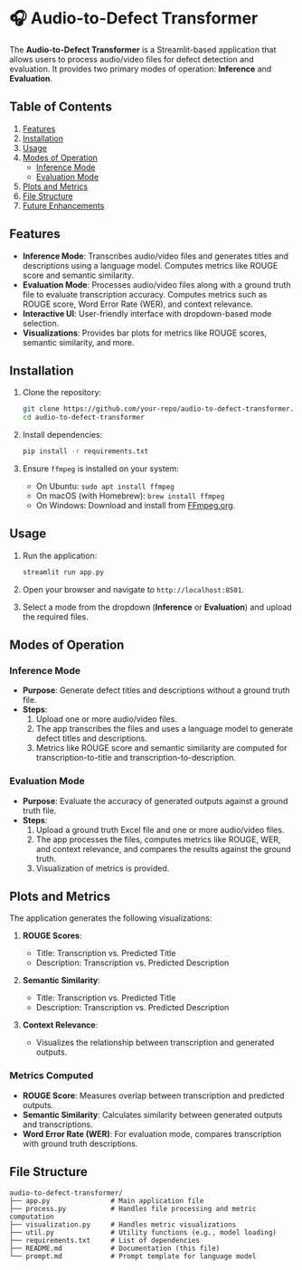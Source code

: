 # 🎧 Audio-to-Defect Transformer

The **Audio-to-Defect Transformer** is a Streamlit-based application that allows users to process audio/video files for defect detection and evaluation. It provides two primary modes of operation: **Inference** and **Evaluation**.

## Table of Contents
1. [Features](#features)
2. [Installation](#installation)
3. [Usage](#usage)
4. [Modes of Operation](#modes-of-operation)
    - [Inference Mode](#inference-mode)
    - [Evaluation Mode](#evaluation-mode)
5. [Plots and Metrics](#plots-and-metrics)
6. [File Structure](#file-structure)
7. [Future Enhancements](#future-enhancements)

## Features

- **Inference Mode**: Transcribes audio/video files and generates titles and descriptions using a language model. Computes metrics like ROUGE score and semantic similarity.
- **Evaluation Mode**: Processes audio/video files along with a ground truth file to evaluate transcription accuracy. Computes metrics such as ROUGE score, Word Error Rate (WER), and context relevance.
- **Interactive UI**: User-friendly interface with dropdown-based mode selection.
- **Visualizations**: Provides bar plots for metrics like ROUGE scores, semantic similarity, and more.

## Installation

1. Clone the repository:
    ```bash
    git clone https://github.com/your-repo/audio-to-defect-transformer.git
    cd audio-to-defect-transformer
    ```

2. Install dependencies:
    ```bash
    pip install -r requirements.txt
    ```

3. Ensure `ffmpeg` is installed on your system:
    - On Ubuntu: `sudo apt install ffmpeg`
    - On macOS (with Homebrew): `brew install ffmpeg`
    - On Windows: Download and install from [FFmpeg.org](https://ffmpeg.org/).

## Usage

1. Run the application:
    ```bash
    streamlit run app.py
    ```

2. Open your browser and navigate to `http://localhost:8501`.

3. Select a mode from the dropdown (**Inference** or **Evaluation**) and upload the required files.

## Modes of Operation

### Inference Mode
- **Purpose**: Generate defect titles and descriptions without a ground truth file.
- **Steps**:
  1. Upload one or more audio/video files.
  2. The app transcribes the files and uses a language model to generate defect titles and descriptions.
  3. Metrics like ROUGE score and semantic similarity are computed for transcription-to-title and transcription-to-description.

### Evaluation Mode
- **Purpose**: Evaluate the accuracy of generated outputs against a ground truth file.
- **Steps**:
  1. Upload a ground truth Excel file and one or more audio/video files.
  2. The app processes the files, computes metrics like ROUGE, WER, and context relevance, and compares the results against the ground truth.
  3. Visualization of metrics is provided.

## Plots and Metrics

The application generates the following visualizations:

1. **ROUGE Scores**:
   - Title: Transcription vs. Predicted Title
   - Description: Transcription vs. Predicted Description

2. **Semantic Similarity**:
   - Title: Transcription vs. Predicted Title
   - Description: Transcription vs. Predicted Description

3. **Context Relevance**:
   - Visualizes the relationship between transcription and generated outputs.

### Metrics Computed
- **ROUGE Score**: Measures overlap between transcription and predicted outputs.
- **Semantic Similarity**: Calculates similarity between generated outputs and transcriptions.
- **Word Error Rate (WER)**: For evaluation mode, compares transcription with ground truth descriptions.

## File Structure

```plaintext
audio-to-defect-transformer/
├── app.py               # Main application file
├── process.py           # Handles file processing and metric computation
├── visualization.py     # Handles metric visualizations
├── util.py              # Utility functions (e.g., model loading)
├── requirements.txt     # List of dependencies
├── README.md            # Documentation (this file)
└── prompt.md            # Prompt template for language model
